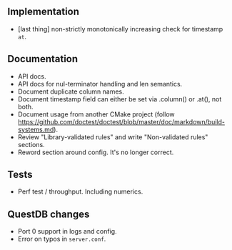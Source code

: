 Implementation
--------------
  * [last thing] non-strictly monotonically increasing check for timestamp `at`.

Documentation
-------------
  * API docs.
  * API docs for nul-terminator handling and len semantics.
  * Document duplicate column names.
  * Document timestamp field can either be set via .column() or .at(), not both.
  * Document usage from another CMake project
    (follow https://github.com/doctest/doctest/blob/master/doc/markdown/build-systems.md).
  * Review "Library-validated rules" and write "Non-validated rules" sections.
  * Reword section around config. It's no longer correct.

Tests
-----
  * Perf test / throughput. Including numerics.

QuestDB changes
---------------
  * Port 0 support in logs and config.
  * Error on typos in `server.conf`.
